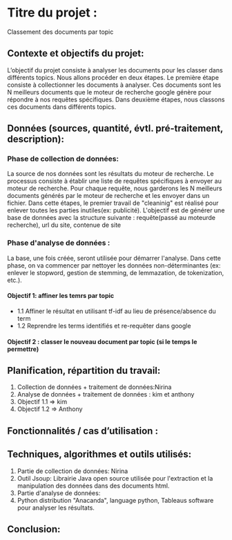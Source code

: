 # Titre du projet : 
Classement des documents par topic

## Contexte et objectifs du projet:
L’objectif du projet consiste à analyser les documents pour les classer dans différents topics. 
Nous allons procéder en deux étapes. Le première étape consiste à collectionner les documents à analyser. Ces documents sont les N meilleurs documents que le moteur de recherche google génère pour répondre à nos requêtes spécifiques. Dans deuxième étapes, nous classons ces documents dans différents topics. 

## Données (sources, quantité, évtl. pré-traitement, description):
### Phase de collection de données:
La source de nos données sont les résultats du moteur de recherche. Le processus consiste à établir une liste de requêtes spécifiques à envoyer au moteur de recherche. Pour chaque requête, nous garderons les N meilleurs documents générés par le moteur de recherche et les envoyer dans un fichier. Dans cette étapes, le premier travail de "cleaninig" est réalisé pour enlever toutes les parties inutiles(ex: publicité). L'objectif est de générer une base de données avec la structure suivante : requête(passé au moteurde recherche), url du site, contenue de site

### Phase d'analyse de données :
La base, une fois créée, seront utilisée pour démarrer l'analyse. Dans cette phase, on va commencer par nettoyer les données non-déterminantes (ex: enlever le stopword, gestion de stemming, de lemmazation, de tokenization, etc.).

#### Objectif 1: affiner les temrs par topic
- 1.1 Affiner le résultat en utilisant tf-idf au lieu de présence/absence du term
- 1.2 Reprendre les terms identifiés et re-requêter dans google

#### Objectif 2 : classer le nouveau document par topic (si le temps le permettre)

## Planification, répartition du travail:
1. Collection de données + traitement de données:Nirina
2. Analyse de données + traitement de données  : kim et anthony
  1. Objectif 1.1 => kim
  2. Objectif 1.2 => Anthony

## Fonctionnalités / cas d’utilisation :


## Techniques, algorithmes et outils utilisés:
1. Partie de collection de données: Nirina
  1. Outil Jsoup: Librairie Java open source utilisée pour l'extraction et la manipulation des données dans des documents html.
2. Partie d'analyse de données: 
  1. Python distribution "Anacanda", language python, Tableaus software pour analyser les résultats.


## Conclusion:




